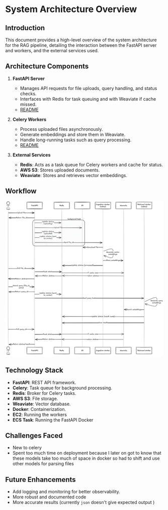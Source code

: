 # System Architecture Overview

## Introduction

This document provides a high-level overview of the system architecture for the RAG pipeline, detailing the interaction between the FastAPI server and workers, and the external services used.

## Architecture Components

1. **FastAPI Server**
   - Manages API requests for file uploads, query handling, and status checks.
   - Interfaces with Redis for task queuing and with Weaviate if cache missed.
   - [README](./rag-api/README.md)
2. **Celery Workers**

   - Process uploaded files asynchronously.
   - Generate embeddings and store them in Weaviate.
   - Handle long-running tasks such as query processing.
   - [README](./rag-workers/README.md)

3. **External Services**
   - **Redis**: Acts as a task queue for Celery workers and cache for status.
   - **AWS S3**: Stores uploaded documents.
   - **Weaviate**: Stores and retrieves vector embeddings.

## Workflow

![Workflow](./rag-pipeline-diagram.png)

## Technology Stack

- **FastAPI**: REST API framework.
- **Celery**: Task queue for background processing.
- **Redis**: Broker for Celery tasks.
- **AWS S3**: File storage.
- **Weaviate**: Vector database.
- **Docker**: Containerization.
- **EC2**: Running the workers
- **ECS Task**: Running the FastAPI Docker

## Challenges Faced

- New to celery
- Spent too much time on deployment because I later on got to know that these models take too much of space in docker so had to shift and use other models for parsing files

## Future Enhancements

- Add logging and monitoring for better observability.
- More robust and documented code
- More accurate results (currently `json` doesn't give expected output )
